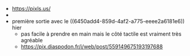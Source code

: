 - https://pixls.us/
-
- première sortie avec le ((6450add4-859d-4af2-a775-eeee2a6181e6)) hier
	- pas facile à prendre en main mais le côté tactile est vraiment très agréable
	- https://pix.diaspodon.fr/i/web/post/559149675193197688